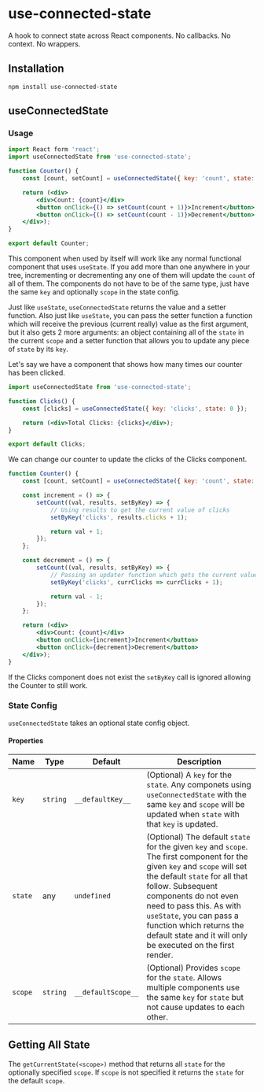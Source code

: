 # use-connected-state
A hook to connect state across React components. No callbacks. No context. No wrappers.

## Installation
`npm install use-connected-state`

## useConnectedState
### Usage

```jsx
import React form 'react';
import useConnectedState from 'use-connected-state';

function Counter() {
    const [count, setCount] = useConnectedState({ key: 'count', state: 0 });

    return (<div>
        <div>Count: {count}</div>
        <button onClick={() => setCount(count + 1)}>Increment</button>
        <button onClick={() => setCount(count - 1)}>Decrement</button>
    </div>);
}

export default Counter;
```
This component when used by itself will work like any normal functional component that uses `useState`. If you add more than one anywhere in your tree, incrementing or decrementing any one of them will update the `count` of all of them. The components do not have to be of the same type, just have the same `key` and optionally `scope` in the state config.

Just like `useState`, `useConnectedState` returns the value and a setter function. Also just like `useState`, you can pass the setter function a function which will receive the previous (current really) value as the first argument, but it also gets 2 more arguments: an object containing all of the `state` in the current `scope` and a setter function that allows you to update any piece of `state` by its `key`.

Let's say we have a component that shows how many times our counter has been clicked.
```jsx
import useConnectedState from 'use-connected-state';

function Clicks() {
    const [clicks] = useConnectedState({ key: 'clicks', state: 0 });

    return (<div>Total Clicks: {clicks}</div>);
}

export default Clicks;
```

We can change our counter to update the clicks of the Clicks component.

```jsx
function Counter() {
    const [count, setCount] = useConnectedState({ key: 'count', state: 0 });

    const increment = () => {
        setCount((val, results, setByKey) => {
            // Using results to get the current value of clicks
            setByKey('clicks', results.clicks + 1);

            return val + 1;
        });
    };

    const decrement = () => {
        setCount((val, results, setByKey) => {
            // Passing an updater function which gets the current value of clicks
            setByKey('clicks', currClicks => currClicks + 1);

            return val - 1;
        });
    };

    return (<div>
        <div>Count: {count}</div>
        <button onClick={increment}>Increment</button>
        <button onClick={decrement}>Decrement</button>
    </div>);
}
```
If the Clicks component does not exist the `setByKey` call is ignored allowing the Counter to still work.

### State Config
`useConnectedState` takes an optional state config object.
#### Properties
| Name | Type | Default | Description |
|------|------|---------|-------------|
| `key` | `string` | `__defaultKey__` | (Optional) A `key` for the `state`. Any componets using `useConnectedState` with the same `key` and `scope` will be updated when `state` with that `key` is updated. |
| `state` | any | `undefined` | (Optional) The default `state` for the given `key` and `scope`. The first component for the given `key` and `scope` will set the default `state` for all that follow. Subsequent components do not even need to pass this. As with `useState`, you can pass a function which returns the default state and it will only be executed on the first render. |
| `scope` | `string` | `__defaultScope__` | (Optional) Provides `scope` for the `state`. Allows multiple components use the same `key` for `state` but not cause updates to each other. |

## Getting All State
The `getCurrentState(<scope>)` method that returns all `state` for the optionally specified `scope`. If `scope` is not specified it returns the `state` for the default `scope`.
